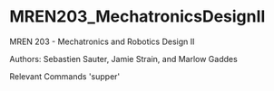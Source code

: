 # MREN203_MechatronicsDesignII
MREN 203 - Mechatronics and Robotics Design II

Authors: Sebastien Sauter, Jamie Strain, and Marlow Gaddes

Relevant Commands
'supper'
